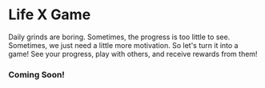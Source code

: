 # Life X Game

Daily grinds are boring.
Sometimes, the progress is too little to see.
Sometimes, we just need a little more motivation.
So let's turn it into a game!
See your progress, play with others, and receive rewards from them!

### Coming Soon!
